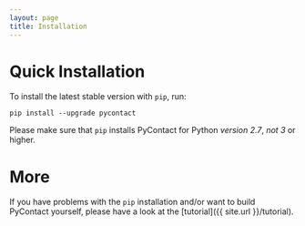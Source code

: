 ```yaml
---
layout: page
title: Installation
---
```


# Quick Installation
To install the latest stable version with `pip`, run:
```
pip install --upgrade pycontact
```
Please make sure that `pip` installs PyContact for Python *version 2.7*, *not 3*
or higher.

# More
If you have problems with the ```pip``` installation and/or want to build
PyContact yourself, please have a look at the [tutorial]({{ site.url }}/tutorial).
